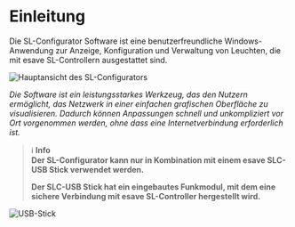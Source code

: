 # Einleitung

Die SL-Configurator Software ist eine benutzerfreundliche Windows-Anwendung zur Anzeige, Konfiguration und Verwaltung von Leuchten, die mit esave SL-Controllern ausgestattet sind.

![Hauptansicht des SL-Configurators](/SL-Configurator-Docs/0-einleitung/einleitung.png)

*Die Software ist ein leistungsstarkes Werkzeug, das den Nutzern ermöglicht, das Netzwerk in einer einfachen grafischen Oberfläche zu visualisieren. Dadurch können Anpassungen schnell und unkompliziert vor Ort vorgenommen werden, ohne dass eine Internetverbindung erforderlich ist.*

> ℹ️ **Info**  
> **Der SL-Configurator kann nur in Kombination mit einem esave SLC-USB Stick verwendet werden.**
> 
> **Der SLC-USB Stick hat ein eingebautes Funkmodul, mit dem eine sichere Verbindung mit esave SL-Controller hergestellt wird.**

![USB-Stick](/SL-Configurator-Docs/0-einleitung/usb-stick.png) 